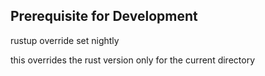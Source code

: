## Prerequisite for Development
rustup override set nightly

this overrides the rust version only for the current directory 